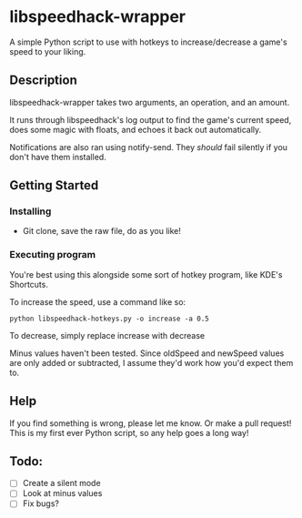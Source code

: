 # libspeedhack-wrapper

A simple Python script to use with hotkeys to increase/decrease a game's speed to your liking.

## Description

libspeedhack-wrapper takes two arguments, an operation, and an amount.

It runs through libspeedhack's log output to find the game's current speed, does some magic with floats, and echoes it back out automatically.

Notifications are also ran using notify-send. They *should* fail silently if you don't have them installed.

## Getting Started

### Installing

* Git clone, save the raw file, do as you like!

### Executing program

You're best using this alongside some sort of hotkey program, like KDE's Shortcuts.

To increase the speed, use a command like so:

```
python libspeedhack-hotkeys.py -o increase -a 0.5
```

To decrease, simply replace increase with decrease

Minus values haven't been tested. Since oldSpeed and newSpeed values are only added or subtracted, I assume they'd work how you'd expect them to.

## Help

If you find something is wrong, please let me know. Or make a pull request! This is my first ever Python script, so any help goes a long way!

## Todo:

- [ ] Create a silent mode
- [ ] Look at minus values
- [ ] Fix bugs?
